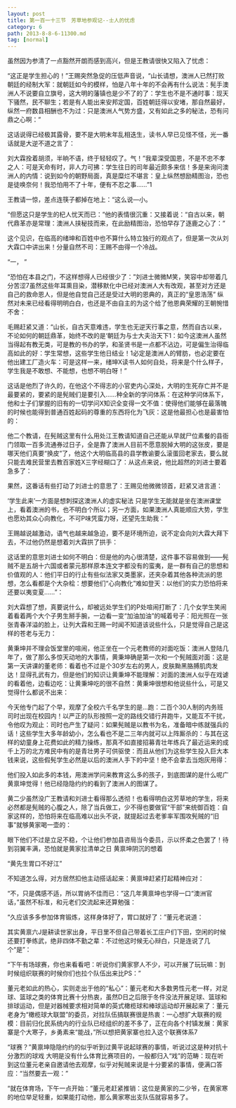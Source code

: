 ```yaml
---
layout: post
title: 第一百一十三节　芳草地参观记--士人的忧虑
category: 6
path: 2013-8-8-6-11300.md
tag: [normal]
---
```


虽然因为参清了一点豁然开朗而感到高兴，但是王教请很快又陷入了忧虑：

“这正是学生担心的！”王赐突然急促的压低声音说，“山长请想，澳洲人已然打败朝廷的经制大军：就朝廷如今的模样，怕是八年十年的不会再有什么说法：髡手澳洲人不说要自立旗号，这大明的藩镇也是少不了的了：学生也不是不通时事：现天下骚然，民不聊生；若是有人能出来安邦定国，百姓朝廷得以安堵，那自然最好，纵然一府数县相酬也不为过：只是澳洲人气势方盛，又有如此之多的秘法，恐有问鼎之心啊：”

这话说得已经极其露骨，要不是大明末年乱相迭生，读书人早已见怪不怪，光一番话就是大逆不道之言了：

刘大霖拴着胡须，半晌不语，终于轻轻叹了。气！”我辈深受国恩，不是不忠不孝之人：可是天命有时，非人力可拂：学生往日的司年最近颇多来信！多是来询问澳洲人的内情：说到如今的朝野局面，真是糜烂不堪言：皇上纵然想励精图治，恐也是徒唤奈何！我恐怕用不了十年，便有不忍之事……”1

王教请一惊，差点连筷子都掉在地上：“这么说―小。

“但愿这只是学生的杞人忧天而已：”他的表情很沉重：又接着说：“自古以来，朝代鼎革亦是常理：澳洲人挟秘技而来，在此励精图治，恐怕早存了逐鹿之心了：”

这个见识，在临高的绪坤和百姓中也不算什么特立独行的观点了，但是第一次从刘大霖口中讲出来！分量自然不司：王赐不由得一个冷战。

“一， ”

“恐怕在本县之门，不这样想得人已经很少了：”刘进士微微M笑，笑容中却带着几分苦涩7虽然这些年耳熏目染，潜移默化中已经对澳洲人大有改观，甚至对方还是自己的救命恩人，但是他自觉自己还是受过大明的恩典的，真正的“皇恩浩荡” 纵然对未来已经看得明明白白，也还是不由自主的为这个给了他恩典荣耀的王朝惋惜不舍：

毛赐赶紧又道：“山长，自古天意难违，学生也无逆天行事之意，然而自古以来，不论如何的朝廷鼎革，始终不改的是‘朝廷为与士大夫治天下1：如今这澳洲人虽然当得起有教无类，可是教的书办的学，和圣贤书是一点都不沾边，可是偏生治得临高如此的好：学生常想，这些学生他日结业！1必定是澳洲人的臂肪，也必定要在他出建工厂造火车：可是这样一来，绪坤X读书人如何自处，将来是个什么样子，学生我是不敢想、不能想，也想不明白呀！”

这话是他烈了许久的，在他这个不得志的小官吏内心深处，大明的生死存亡并不是最要紧的，要紧的是髡贼们是要引入……种全新的学问体系：在这种学问体系下，他和士子们掌握的旧有的一切学问X知识全变得一文不值：使得他们能够在最落魄的时候也能得到普通百姓起码的尊重的东西将化为飞灰：这是他最担心也是最害怕的：

他二个教请，在髡贼这里有什么用处江王教请知道自己还能从早就尸位素餐的县衙门领取一百多流通券过日子，全是靠了澳洲人目前不愿意脱掉大明的这张皮，要是哪天他们真要“换皮”了，他这个大明临高县的县学教谕要么滚蛋回老家去，要么就只能去难民营里去教百家姓X三字经糊口了：从这点来说，他比超然的刘进士要着急多了：

果然，这番话有些打动了刘进士的意思了：王赐见他微微领首，赶紧又进言道：

‘学生此来’一方面是想刺探这澳洲人的虚实秘法 只是学生无能就是坐在澳洲课堂上，看着澳洲的书，也不明白个所以；另一方面，如果澳洲人真能顺应大势，学生也愿劝其众心向教化，不可P味凭蛮力呀，还望先生助我：”

王赐越说越激动，语气也越来越急迫，要不是环境所迫，说不定会向刘大霖大拜下去，不过他仍然是想着刘大霖拱了拱手：

这话里的意思刘进士如何不明白：但是他的内心很清楚，这件事不容易做到――髡贼不是五胡十六国或者蒙元那样原本连文字都没有的蛮夷，是一群有自己的思想和价值观的人：他们平日的行止有些似法家又类墨家，还夹杂着其他各种流派的思想，怎么看都是个大杂桧：想要他们“心向教化”难如登天：以他们的实力恐怕将来还要以夷变夏……”：

刘大霖想了想，真要说什么，却被远处学生们的P处喧闹打断了：几个女学生笑闹着看着两个大个子男生掰手腕，一边看一变“加油加油”的喊着号子：阳光照在一张张青春洋溢的脸上，让列大霖和王赐一时闻不知道该说些什么，只是觉得自己是这样的苍老与无力：

黄秉坤并不理会饭堂里的喧闹，他正坐在一个元老教师的对面吃饭：澳洲人登陆几年了，做了那么多惊天动地的大事情，黄秉坤确是第一次和一个髡贼面对面：这是第一天讲课的董老师：看着也不过是个30岁左右的男人，皮肤黝黑胳膊肌肉发达！显得孔武有力，但是他们的知识让黄秉坤不能理解：对面的澳洲人似乎在戏谑的看着他，边看边吃：让黄秉坤吃的很不自然：黄秉坤很想和他说些什么，可是又觉得什么都说不出来：

今天他专门起了个早，观摩了全校六千名学生的是…跑：二百个30人制的内务班司时出现在校园内！以严正的队形按照一定的路线交错行井跑牛，又能互不干扰，令他叹为观止：司时也产生了疑问：如果髡贼是以教书为名，准备暗中练就强兵的话！这些学生大多年龄幼小，怎么看也不是二三年内就可以上阵厮杀的：与其在这样的幼童身上花费如此的精力操练，那真不如直接招募青壮年练兵了最近运来的成千上万的北方难民中有的是青壮男子可供驱使：而且从他们为这些学生投入巨大本钱来说，这些假髡学生必然是以后的澳洲人手下的中坚！绝不会拿去当炮灰用得：

他们投入如此多的本钱，用澳洲学问来教育这么多的孩子，到底图谋的是什么呢广黄禀坤觉得！他已经隐隐约约的看到了澳洲人的图谋了。

黄二少虽然没广王教请和刘进士看得那么透彻！也看得明白这芳草地的学生，将来必然都是髡贼的心腹之人，除了当兵做工，少不得也要做官“干部”来统御百姓：自家这样的，恐怕将来在临高难以出头不说，就提起过去老爹率军围攻髡贼的“旧事”就够黄家喝一壶的：

眼下他们不过是立足不稳，个让他们参加县咨局当今委员，示以怀柔之色罢了！待到羽翼丰满，恐怕就是黄家拉清单之日 黄禀坤阴沉的想着

“黄先生胃口不好江”

不知道怎么得，对方居然扣他主动搭话起来：黄禀坤赶紧打起精神应对：

“不，只是偶感不适，所以胃纳不佳而已：”这几年黄禀坤也学得一口“澳洲官话，”虽然不标准，和元老们交流起来还算勉强：

“久应该多多参加体育锻炼，这样身体好了，胃口就好了：”董元老说道：

其实黄禀六J是耕读世家出身，平日里不但自己带着长工庄户们下田，空闲的时候还要打拳练武，绝非四体不勤之辈：不过他这时候无心辩白，只是连说了几个“是”：

“下午有场球赛，你也来看看吧：听说你们黄家寥人不少，可以开展了玩玩嘛：到时候组织联赛的时候你们也拉个队伍出来比PS：”

董元老如此的热心，实则走出于他的“私心”：董元老和大多数男性元老一样，对足球、篮球之类的体育比赛十分热衷，虽然D日之后限于冬件没法开展足球、篮球和排球运动，但是对器械要求相对简单的英式橄榄球和棒球运动却开展起来了：董元老身为“橄榄球大联盟”的委员，对拉队伍搞联赛很是热衷：一心想扩大联赛的规模：目前归化民系统内的行业队已经组织的差不多了，正在向各个村镇发展：黄家寨是个大寒子，乡勇素来“能战，”所以想把黄家寨也拉入这个联赛体系7

“球赛？”黄禀坤隐隐约约的似乎听到过黄平说起球赛的事情，听说过这是种对抗十分激烈的球戏 大明是没有什么体育比赛项目的，一般都归入“戏”的范畴：现在听到这位董元老亲自邀请他去观摩，似乎对髡贼来说是十分要紧的事情，便满口答应：“当然要去一观：”

“就在体育场，下午一点开始：”董元老赶紧推销：这位是黄家的二少爷，在黄家寒的地位举足轻重，如果能打动他，那么黄家寒出支队伍就容易多了。
